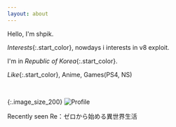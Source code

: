 ```yaml
---
layout: about
---
```




Hello, I'm shpik.

<style>
.start_color {
    color: rgba(47, 160, 10, 0.84);
    font-weight: 700;
}

.bold_text {
    font-weight: 700;
}

</style>

*Interests*{:.start_color}, nowdays i interests in v8 exploit.

I'm in *Republic of Korea*{:.start_color}.

*Like*{:.start_color}, Anime, Games(PS4, NS)

<br/>

<style>
.image_size_200 {
    width: 200px;
    float: left;
}

.tmargin{
    text-decoration: none;
    padding-top:5px;
    padding-left: -5px;
}

.clear_both{
    clear: both;

}

</style>


{:.image_size_200}
![Profile]({{site.url}}/assets/img/profile.png)

Recently seen Re：ゼロから始める異世界生活
